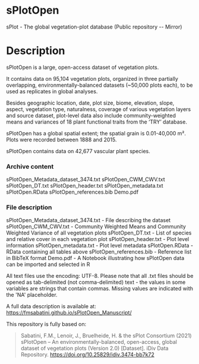 # sPlotOpen
sPlot - The global vegetation-plot database
(Public repository -- Mirror)

# Description

sPlotOpen is a large, open-access dataset of vegetation plots. 

It contains data on 95,104 vegetation plots, organized in three partially overlapping, environmentally-balanced datasets (~50,000 plots each), to be used as replicates in global analyses. 

Besides geographic location, date, plot size, biome, elevation, slope, aspect, vegetation type, naturalness, coverage of various vegetation layers and source dataset, plot-level data also include community-weighted means and variances of 18 plant functional traits from the ‘TRY’ database. 

sPlotOpen has a global spatial extent; the spatial grain is 0.01-40,000 m². Plots were recorded between 1888 and 2015. 

sPlotOpen contains data on 42,677 vascular plant species.

### Archive content
sPlotOpen_Metadata_dataset_3474.txt
sPlotOpen_CWM_CWV.txt
sPlotOpen_DT.txt
sPlotOpen_header.txt
sPlotOpen_metadata.txt
sPlotOpen.RData
sPlotOpen_references.bib
Demo.pdf

### File description
sPlotOpen_Metadata_dataset_3474.txt - File describing the dataset
sPlotOpen_CWM_CWV.txt - Community Weighted Means and Community Weighted Variance of all vegetation plots
sPlotOpen_DT.txt - List of species and relative cover in each vegetation plot
sPlotOpen_header.txt - Plot level information
sPlotOpen_metadata.txt - Plot level metadata
sPlotOpen.RData - RData containing all tables above
sPlotOpen_references.bib - Reference list in BibTeX format
Demo.pdf - A Notebook illustrating how sPlotOpen data can be imported and selected in R

All text files use the encoding: UTF-8. 
Please note that all .txt files should be opened as tab-delimited (not comma-delimited) text - the values in some variables are strings that contain commas.
Missing values are indicated with the 'NA' placeholder.

A full data description is available at: https://fmsabatini.github.io/sPlotOpen_Manuscript/

This repository is fully based on:
> Sabatini, F.M., Lenoir, J., Bruelheide, H. & the sPlot Consortium (2021) sPlotOpen – An environmentally-balanced, open-access, global dataset of vegetation plots (Version 2.0) [Dataset]. iDiv Data Repository. https://doi.org/10.25829/idiv.3474-bb7k72
